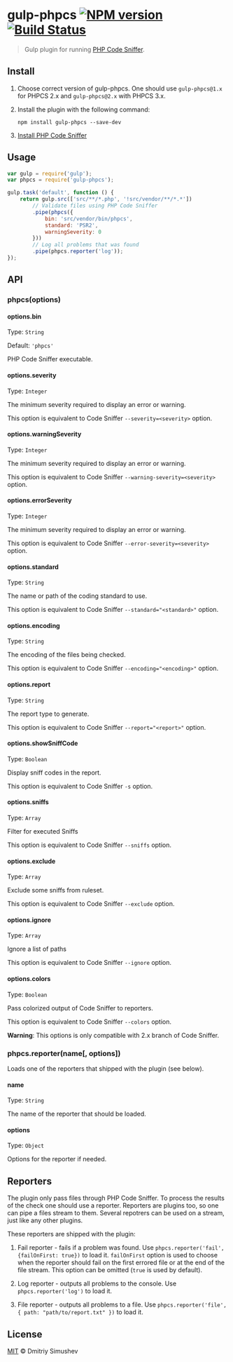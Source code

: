 # gulp-phpcs [![NPM version](https://img.shields.io/npm/v/gulp-phpcs.svg)](https://www.npmjs.org/package/gulp-phpcs) [![Build Status](https://travis-ci.org/JustBlackBird/gulp-phpcs.svg)](https://travis-ci.org/JustBlackBird/gulp-phpcs)

> Gulp plugin for running [PHP Code Sniffer](https://github.com/squizlabs/PHP_CodeSniffer).


## Install

1. Choose correct version of gulp-phpcs. One should use `gulp-phpcs@1.x` for PHPCS 2.x and `gulp-phpcs@2.x` with PHPCS 3.x.

2. Install the plugin with the following command:

	```shell
	npm install gulp-phpcs --save-dev
	```

3. [Install PHP Code Sniffer](https://github.com/squizlabs/PHP_CodeSniffer#installation)


## Usage

```js
var gulp = require('gulp');
var phpcs = require('gulp-phpcs');

gulp.task('default', function () {
    return gulp.src(['src/**/*.php', '!src/vendor/**/*.*'])
        // Validate files using PHP Code Sniffer
        .pipe(phpcs({
            bin: 'src/vendor/bin/phpcs',
            standard: 'PSR2',
            warningSeverity: 0
        }))
        // Log all problems that was found
        .pipe(phpcs.reporter('log'));
});
```


## API

### phpcs(options)

#### options.bin

Type: `String`

Default: `'phpcs'`

PHP Code Sniffer executable.

#### options.severity

Type: `Integer`

The minimum severity required to display an error or warning.

This option is equivalent to Code Sniffer `--severity=<severity>` option.

#### options.warningSeverity

Type: `Integer`

The minimum severity required to display an error or warning.

This option is equivalent to Code Sniffer `--warning-severity=<severity>` option.

#### options.errorSeverity

Type: `Integer`

The minimum severity required to display an error or warning.

This option is equivalent to Code Sniffer `--error-severity=<severity>` option.

#### options.standard

Type: `String`

The name or path of the coding standard to use.

This option is equivalent to Code Sniffer `--standard="<standard>"` option.

#### options.encoding

Type: `String`

The encoding of the files being checked.

This option is equivalent to Code Sniffer `--encoding="<encoding>"` option.

#### options.report

Type: `String`

The report type to generate.

This option is equivalent to Code Sniffer `--report="<report>"` option.

#### options.showSniffCode

Type: `Boolean`

Display sniff codes in the report.

This option is equivalent to Code Sniffer `-s` option.

#### options.sniffs

Type: `Array`

Filter for executed Sniffs

This option is equivalent to Code Sniffer `--sniffs` option.

#### options.exclude

Type: `Array`

Exclude some sniffs from ruleset.

This option is equivalent to Code Sniffer `--exclude` option.

#### options.ignore

Type: `Array`

Ignore a list of paths

This option is equivalent to Code Sniffer `--ignore` option.

#### options.colors

Type: `Boolean`

Pass colorized output of Code Sniffer to reporters.

This option is equivalent to Code Sniffer `--colors` option.

**Warning**: This options is only compatible with 2.x branch of Code Sniffer.

### phpcs.reporter(name[, options])

Loads one of the reporters that shipped with the plugin (see below).

#### name

Type: `String`

The name of the reporter that should be loaded.

#### options

Type: `Object`

Options for the reporter if needed.


## Reporters

The plugin only pass files through PHP Code Sniffer. To process the results of
the check one should use a reporter. Reporters are plugins too, so one can pipe
a files stream to them. Several repotrers can be used on a stream, just like
any other plugins.

These reporters are shipped with the plugin:

1. Fail reporter - fails if a problem was found. Use
`phpcs.reporter('fail', {failOnFirst: true})` to load it. `failOnFirst` option
is used to choose when the reporter should fail on the first errored file or at
the end of the file stream. This option can be omitted (`true` is used by
default).

2. Log reporter - outputs all problems to the console. Use
`phpcs.reporter('log')` to load it.

3. File reporter - outputs all problems to a file. Use
`phpcs.reporter('file', { path: "path/to/report.txt" })` to load it.


## License

[MIT](http://opensource.org/licenses/MIT) © Dmitriy Simushev

